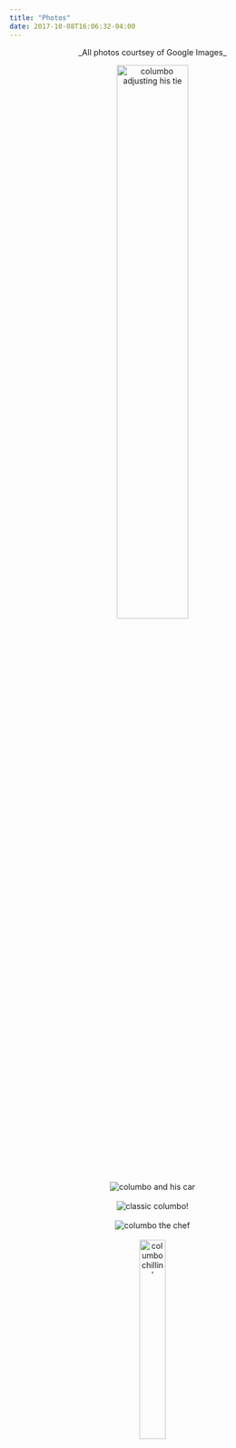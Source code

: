 ```yaml
---
title: "Photos"
date: 2017-10-08T16:06:32-04:00
---
```

<center>
_All photos courtsey of Google Images_

<img src="img/columbo_tie.jpg" alt="columbo adjusting his tie" style="width:50%;height:50%"/><br /><br />
![columbo and his car](img/columbo_car.jpg)<br /><br />
![classic columbo!](img/classic_columbo.jpg)<br /><br />
![columbo the chef](img/columbo_chef.jpg)<br /><br />
<img src="img/columbo_chillin.jpg" alt="columbo chillin'" style="width:30%;height:30%"/><br /><br />
</center>
